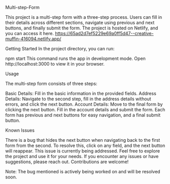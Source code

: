 
Multi-step-Form



This project is a multi-step form with a three-step process. Users can fill in their details across different sections, navigate using previous and next buttons, and finally submit the form. The project is hosted on Netlify, and you can access it here.
https://65ad2d7ef5229e69a0ff5d47--creative-muffin-416094.netlify.app/

Getting Started
In the project directory, you can run:

npm start
This command runs the app in development mode. Open http://localhost:3000 to view it in your browser.

Usage

The multi-step form consists of three steps:

Basic Details: Fill in the basic information in the provided fields.
Address Details: Navigate to the second step, fill in the address details without errors, and click the next button.
Account Details: Move to the final form by clicking the next button. Fill in the account details and submit the form.
Each form has previous and next buttons for easy navigation, and a final submit button.

Known Issues

There is a bug that hides the next button when navigating back to the first form from the second. To resolve this, click on any field, and the next button will reappear. This issue is currently being addressed.
Feel free to explore the project and use it for your needs. If you encounter any issues or have suggestions, please reach out. Contributions are welcome!

Note: The bug mentioned is actively being worked on and will be resolved soon.